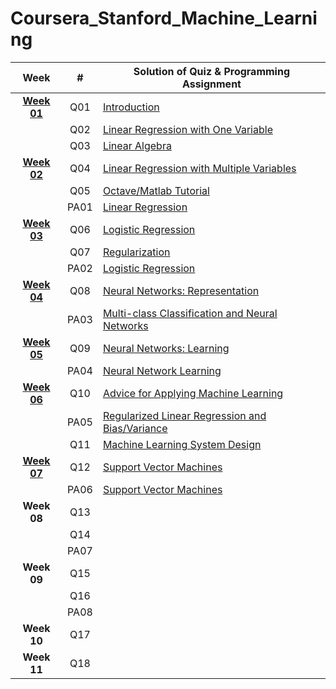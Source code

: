 # Coursera_Stanford_Machine_Learning

|  Week   | # | Solution of Quiz & Programming Assignment |
| :-----: | :----------------------------------------------------------: | ---------------------------------- |
| **[Week 01](https://github.com/lisy0123/Coursera_Stanford_Machine_Learning/tree/master/week01)** | Q01 | [Introduction](https://github.com/lisy0123/Coursera_Stanford_Machine_Learning/blob/master/week01/Quiz01.pdf) |
|         | Q02  | [Linear Regression with One Variable](https://github.com/lisy0123/Coursera_Stanford_Machine_Learning/blob/master/week01/Quiz02.pdf) |
|  | Q03 | [Linear Algebra](https://github.com/lisy0123/Coursera_Stanford_Machine_Learning/blob/master/week01/Quiz03.pdf) |
| **[Week 02](https://github.com/lisy0123/Coursera_Stanford_Machine_Learning/tree/master/week02)** | Q04 | [Linear Regression with Multiple Variables](https://github.com/lisy0123/Coursera_Stanford_Machine_Learning/blob/master/week02/Quiz04.pdf) |
|         | Q05 | [Octave/Matlab Tutorial](https://github.com/lisy0123/Coursera_Stanford_Machine_Learning/blob/master/week02/Quiz05.pdf) |
|         | PA01 | [Linear Regression](https://github.com/lisy0123/Coursera_Stanford_Machine_Learning/tree/master/week02/machine-learning-ex1) |
| **[Week 03](https://github.com/lisy0123/Coursera_Stanford_Machine_Learning/tree/master/week03)** | Q06 | [Logistic Regression](https://github.com/lisy0123/Coursera_Stanford_Machine_Learning/blob/master/week03/Quiz06.pdf) |
|  | Q07 | [Regularization](https://github.com/lisy0123/Coursera_Stanford_Machine_Learning/blob/master/week03/Quiz07.pdf) |
|  | PA02 | [Logistic Regression](https://github.com/lisy0123/Coursera_Stanford_Machine_Learning/tree/master/week03/machine-learning-ex2) |
| **[Week 04](https://github.com/lisy0123/Coursera_Stanford_Machine_Learning/tree/master/week04)** | Q08 | [Neural Networks: Representation](https://github.com/lisy0123/Coursera_Stanford_Machine_Learning/blob/master/week04/Quiz08.pdf) |
|  | PA03 | [Multi-class Classification and Neural Networks](https://github.com/lisy0123/Coursera_Stanford_Machine_Learning/tree/master/week04/machine-learning-ex3) |
|**[Week 05](https://github.com/lisy0123/Coursera_Stanford_Machine_Learning/tree/master/week05)**|Q09| [Neural Networks: Learning](https://github.com/lisy0123/Coursera_Stanford_Machine_Learning/blob/master/week05/Quiz09.pdf) |
||PA04| [Neural Network Learning](https://github.com/lisy0123/Coursera_Stanford_Machine_Learning/tree/master/week05/machine-learning-ex4) |
|**[Week 06](https://github.com/lisy0123/Coursera_Stanford_Machine_Learning/tree/master/week06)**|Q10| [Advice for Applying Machine Learning](https://github.com/lisy0123/Coursera_Stanford_Machine_Learning/blob/master/week06/Quiz10.pdf) |
||PA05| [Regularized Linear Regression and Bias/Variance](https://github.com/lisy0123/Coursera_Stanford_Machine_Learning/tree/master/week06/machine-learning-ex5) |
||Q11| [Machine Learning System Design](https://github.com/lisy0123/Coursera_Stanford_Machine_Learning/blob/master/week06/Quiz11.pdf) |
|**[Week 07](https://github.com/lisy0123/Coursera_Stanford_Machine_Learning/tree/master/week07)**|Q12| [Support Vector Machines](https://github.com/lisy0123/Coursera_Stanford_Machine_Learning/blob/master/week06/Quiz12.pdf) |
||PA06| [Support Vector Machines](https://github.com/lisy0123/Coursera_Stanford_Machine_Learning/tree/master/week07/machine-learning-ex6) |
|**Week 08**|Q13||
||Q14||
||PA07||
|**Week 09**|Q15||
||Q16||
||PA08||
|**Week 10**|Q17||
|**Week 11**|Q18||
